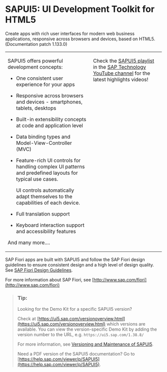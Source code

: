 <!-- loio95d113be50ae40d5b0b562b84d715227 -->

# SAPUI5: UI Development Toolkit for HTML5

Create apps with rich user interfaces for modern web business applications, responsive across browsers and devices, based on HTML5. \(Documentation patch 1.133.0\)




<table>
<tr>
<td valign="top">

SAPUI5 offers powerful development concepts:

-   One consistent user experience for your apps

-   Responsive across browsers and devices - smartphones, tablets, desktops

-   Built-in extensibility concepts at code and application level

-   Data binding types and Model-View-Controller \(MVC\)

-   Feature-rich UI controls for handling complex UI patterns and predefined layouts for typical use cases.

    UI controls automatically adapt themselves to the capabilities of each device.

-   Full translation support

-   Keyboard interaction support and accessibility features


And many more....

</td>
<td valign="top">



Check the [SAPUI5 playlist](https://www.youtube.com/playlist?list=PLWV533hWWvDmxJM4itQ9o--7rolKgy-1r) in the [SAP Technology YouTube channel](https://www.youtube.com/channel/UC8cXSTGDhiZK5229zi-KTXA) for the latest highlights videos!

</td>
</tr>
<tr>
</tr>
</table>

SAP Fiori apps are built with SAPUI5 and follow the SAP Fiori design guidelines to ensure consistent design and a high level of design quality. See [SAP Fiori Design Guidelines](https://experience.sap.com/fiori-design-web/).

For more information about SAP Fiori, see [http://www.sap.com/fiori](http://www.sap.com/fiori) 



> ### Tip:  
> Looking for the Demo Kit for a specific SAPUI5 version?
> 
> Check at [https://ui5.sap.com/versionoverview.html](https://ui5.sap.com/versionoverview.html) which versions are available. You can view the version-specific Demo Kit by adding the version number to the URL, e.g. `https://ui5.sap.com/1.38.8/`
> 
> For more information, see [Versioning and Maintenance of SAPUI5](02_Read-Me-First/versioning-and-maintenance-of-sapui5-91f0214.md).
> 
> Need a PDF version of the SAPUI5 documentation? Go to [https://help.sap.com/viewer/p/SAPUI5](https://help.sap.com/viewer/p/SAPUI5).

